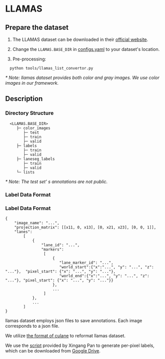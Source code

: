 # LLAMAS

## Prepare the dataset

1. The LLAMAS dataset can be downloaded in their [official website](https://unsupervised-llamas.com/llamas/).

2. Change the `LLAMAS.BASE_DIR` in [configs.yaml](../../configs.yaml) to your dataset's location.

3. Pre-processing:

```
  python tools/llamas_list_convertor.py
```

*\* Note: llamas dataset provides both color and gray images. We use color images in our framework.*

## Description

### Directory Structure

```
  <LLAMAS.BASE_DIR>
     ├─ color_images    
        ├─ test
        ├─ train
        ├─ valid
     ├─ labels    
        ├─ train
        ├─ valid
     ├─ laneseg_labels
        ├─ train
        ├─ valid
     └─ lists
```

*\* Note: The test set' s annotations are not public.*

### Label Data Format

### Label Data Format

```
{
    "image_name": "...",
    "projection_matrix": [[x11, 0, x13], [0, x21, x23], [0, 0, 1]],
    "lanes":
        [
            {
                "lane_id": "...", 
                "markers": 
                 [
                     {
                        "lane_marker_id": "...", 
                        "world_start":{"x":"...", "y": "...", "z": "..."},  "pixel_start": {"x": "...", "y": "..."},
                        "world_end":{"x":"...", "y": "...", "z": "..."}, "pixel_start": {"x": "...", "y": "..."}}
                     },
                     ...                 
                 ]
            },
            ...     
        ]
}
```

llamas dataset employs json files to save annotations. Each image corresponds to a json file. 

We utilize [the format of culane](CULANE.md) to reformat llamas dataset. 

We use the [script](https://github.com/XingangPan/seg_label_generate) provided by Xingang Pan to generate per-pixel labels, which can be downloaded from [Google Drive](https://drive.google.com/file/d/1XA4nRLuAzsjJUSUs4HCjz7dksI9dHDNd/view?usp=sharing).





